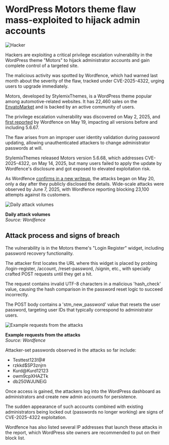 # WordPress Motors theme flaw mass-exploited to hijack admin accounts

![Hacker](https://www.bleepstatic.com/content/hl-images/2025/03/08/hacker-parking.jpg)

Hackers are exploiting a critical privilege escalation vulnerability in the WordPress theme "Motors" to hijack administrator accounts and gain complete control of a targeted site.

The malicious activity was spotted by Wordfence, which had warned last month about the severity of the flaw, tracked under CVE-2025-4322, urging users to upgrade immediately.

Motors, developed by StylemixThemes, is a WordPress theme popular among automotive-related websites. It has 22,460 sales on the [EnvatoMarket](https://themeforest.net/item/motors-automotive-cars-vehicle-boat-dealership-classifieds-wordpress-theme/13987211) and is backed by an active community of users.

The privilege escalation vulnerability was discovered on May 2, 2025, and [first reported](https://www.bleepingcomputer.com/news/security/premium-wordpress-motors-theme-vulnerable-to-admin-takeover-attacks/) by Wordfence on May 19, impacting all versions before and including 5.6.67.

The flaw arises from an improper user identity validation during password updating, allowing unauthenticated attackers to change administrator passwords at will.

StylemixThemes released Motors version 5.6.68, which addresses CVE-2025-4322, on May 14, 2025, but many users failed to apply the update by Wordfence's disclosure and got exposed to elevated exploitation risk.

As Wordfence [confirms in a new writeup](https://www.wordfence.com/blog/2025/06/attackers-actively-exploiting-critical-vulnerability-in-motors-theme/), the attacks began on May 20, only a day after they publicly disclosed the details. Wide-scale attacks were observed by June 7, 2025, with Wordfence reporting blocking 23,100 attempts against its customers.

![Daily attack volumes](https://www.bleepstatic.com/images/news/u/1220909/2025/June/exploit-volume(1).jpg)

**Daily attack volumes**  
_Source: Wordfence_

## Attack process and signs of breach

The vulnerability is in the Motors theme's "Login Register" widget, including password recovery functionality.

The attacker first locates the URL where this widget is placed by probing /login-register, /account, /reset-password, /signin, etc., with specially crafted POST requests until they get a hit.

The request contains invalid UTF-8 characters in a malicious 'hash\_check' value, causing the hash comparison in the password reset logic to succeed incorrectly.

The POST body contains a 'stm\_new\_password' value that resets the user password, targeting user IDs that typically correspond to administrator users.

![Example requests from the attacks](https://www.bleepstatic.com/images/news/u/1220909/2025/June/example-requests.jpg)

**Example requests from the attacks**  
_Source: Wordfence_

Attacker-set passwords observed in the attacks so far include: 

* Testtest123!@#
* rzkkd$SP3znjrn
* Kurd@Kurd12123
* owm9cpXHAZTk
* db250WJUNEiG

Once access is gained, the attackers log into the WordPress dashboard as administrators and create new admin accounts for persistence.

The sudden appearance of such accounts combined with existing administrators being locked out (passwords no longer working) are signs of CVE-2025-4322 exploitation.

Wordfence has also listed several IP addresses that launch these attacks in the report, which WordPress site owners are recommended to put on their block list.